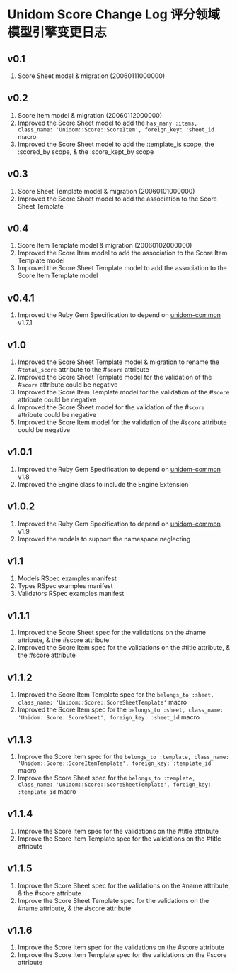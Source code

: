 # Unidom Score Change Log 评分领域模型引擎变更日志

## v0.1
1. Score Sheet model & migration (20060111000000)

## v0.2
1. Score Item model & migration (20060112000000)
2. Improved the Score Sheet model to add the ``has_many :items, class_name: 'Unidom::Score::ScoreItem', foreign_key: :sheet_id`` macro
3. Improved the Score Sheet model to add the :template_is scope, the :scored_by scope, & the :score_kept_by scope

## v0.3
1. Score Sheet Template model & migration (20060101000000)
2. Improved the Score Sheet model to add the association to the Score Sheet Template

## v0.4
1. Score Item Template model & migration (20060102000000)
2. Improved the Score Item model to add the association to the Score Item Template model
3. Improved the Score Sheet Template model to add the association to the Score Item Template model

## v0.4.1
1. Improved the Ruby Gem Specification to depend on [unidom-common](https://github.com/topbitdu/unidom-common) v1.7.1

## v1.0
1. Improved the Score Sheet Template model & migration to rename the #``total_score`` attribute to the #``score`` attribute
2. Improved the Score Sheet Template model for the validation of the #``score`` attribute could be negative
3. Improved the Score Item Template model for the validation of the #``score`` attribute could be negative
4. Improved the Score Sheet model for the validation of the #``score`` attribute could be negative
5. Improved the Score Item model for the validation of the #``score`` attribute could be negative

## v1.0.1
1. Improved the Ruby Gem Specification to depend on [unidom-common](https://github.com/topbitdu/unidom-common) v1.8
2. Improved the Engine class to include the Engine Extension

## v1.0.2
1. Improved the Ruby Gem Specification to depend on [unidom-common](https://github.com/topbitdu/unidom-common) v1.9
2. Improved the models to support the namespace neglecting

## v1.1
1. Models RSpec examples manifest
2. Types RSpec examples manifest
3. Validators RSpec examples manifest

## v1.1.1
1. Improved the Score Sheet spec for the validations on the #name attribute, & the #score attribute
2. Improved the Score Item spec for the validations on the #title attribute, & the #score attribute

## v1.1.2
1. Improved the Score Item Template spec for the ``belongs_to :sheet, class_name: 'Unidom::Score::ScoreSheetTemplate'`` macro
2. Improved the Score Item spec for the ``belongs_to :sheet, class_name: 'Unidom::Score::ScoreSheet', foreign_key: :sheet_id`` macro

## v1.1.3
1. Improve the Score Item spec for the ``belongs_to :template, class_name: 'Unidom::Score::ScoreItemTemplate', foreign_key: :template_id`` macro
2. Improve the Score Sheet spec for the ``belongs_to :template, class_name: 'Unidom::Score::ScoreSheetTemplate', foreign_key: :template_id`` macro

## v1.1.4
1. Improve the Score Item spec for the validations on the #title attribute
2. Improve the Score Item Template spec for the validations on the #title attribute

## v1.1.5
1. Improve the Score Sheet spec for the validations on the #name attribute, & the #score attribute
2. Improve the Score Sheet Template spec for the validations on the #name attribute, & the #score attribute

## v1.1.6
1. Improve the Score Item spec for the validations on the #score attribute
2. Improve the Score Item Template spec for the validations on the #score attribute
